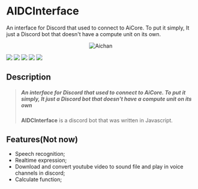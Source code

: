 # AIDCInterface
An interface for Discord that used to connect to AiCore. To put it simply, It just a Discord bot that doesn't have a compute unit on its own.

<p align="center">
<img src="https://github.com/Untesler/AichanPy/blob/master/assets/img/aiexp_8.png" alt="Aichan"></p>

![](https://img.shields.io/github/stars/Untesler/AIDCInterface.svg?style=social&label=Star&maxAge=2592000) 
![](https://img.shields.io/github/forks/Untesler/AIDCInterface.svg?style=social&label=Fork&maxAge=2592000) 
![](https://img.shields.io/github/watchers/Untesler/AIDCInterface.svg?style=social&label=Watch&maxAge=2592000) ![](https://img.shields.io/github/tag/Untesler/AIDCInterface.svg) 
![](https://img.shields.io/github/release/Untesler/AIDCInterface.svg) 

## Description

> ##### *An interface for Discord that used to connect to AiCore. To put it simply, It just a Discord bot that doesn't have a compute unit on its own*
>
> **AIDCInterface** is a discord bot that was written in Javascript.

## Features(Not now)
- Speech recognition;
- Realtime expression;
- Download and convert youtube video to sound file and play in voice channels in discord;
- Calculate function;

